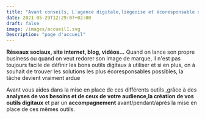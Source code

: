 ```yaml
---
title: "Avant conseils, L'agence digitale,liégeoise et écoresponsable qui vous accompagne dans votre développement numérique"
date: 2021-05-29T12:29:07+02:00
draft: false
image: /images/accueil1.svg
Description: "page d'accueil"
---
```


**Réseaux sociaux, site internet, blog, vidéos...** Quand on lance son propre business ou quand on veut redorer son image de marque, il n'est pas toujours facile de définir les bons outils digitaux à utiliser
et si en plus, on à souhait de trouver les solutions les plus écoresponsables possibles, la tâche
devient vraiment ardue 

Avant vous aides dans la mise en place de ces différents outils ,grâce à des 
**analyses de vos besoins et de ceux de votre audience,la création de vos outils digitaux**
et par un **accompagnement** avant/pendant/après la mise en place de ces mêmes outils. </p>


